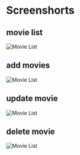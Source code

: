 # Screenshorts

## movie list
![Movie List](https://github.com/falgunisharma/movie-app1/screenshots/list.PNG)

## add movies
![Movie List](https://github.com/falgunisharma/movie-app1/screenshots/addmovie.PNG)

## update movie
![Movie List](https://github.com/falgunisharma/movie-app1/screenshots/update.PNG)

## delete movie
![Movie List](https://github.com/falgunisharma/movie-app1/screenshots/delete.PNG)